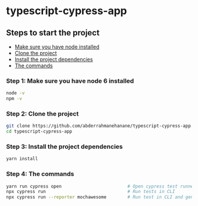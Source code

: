 # typescript-cypress-app

## Steps to start the project

- [Make sure you have node installed](#step1)
- [Clone the project](#step2)
- [Install the project dependencies](#step3)
- [The commands](#step4)

### <a name="step1"></a> Step 1: Make sure you have node 6 installed
```bash
node -v     
npm -v      
```
### <a name="step2"></a> Step 2: Clone the project
```bash
git clone https://github.com/abderrahmanehanane/typescript-cypress-app.git typescript-cypress-app
cd typescript-cypress-app
```
### <a name="step3"></a> Step 3: Install the project dependencies
```bash
yarn install
```
### <a name="step4"></a> Step 4: The commands
```bash
yarn run cypress open                         # Open cypress test runner
npx cypress run                               # Run tests in CLI
npx cypress run --reporter mochawesome        # Run test in CLI and generate HTML report
```
